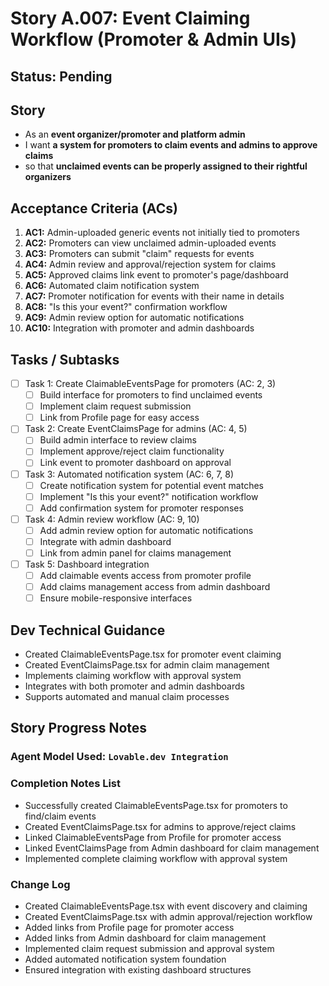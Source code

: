 # Story A.007: Event Claiming Workflow (Promoter & Admin UIs)

## Status: Pending

## Story

- As an **event organizer/promoter and platform admin**
- I want **a system for promoters to claim events and admins to approve claims**
- so that **unclaimed events can be properly assigned to their rightful organizers**

## Acceptance Criteria (ACs)

1. **AC1:** Admin-uploaded generic events not initially tied to promoters
2. **AC2:** Promoters can view unclaimed admin-uploaded events
3. **AC3:** Promoters can submit "claim" requests for events
4. **AC4:** Admin review and approval/rejection system for claims
5. **AC5:** Approved claims link event to promoter's page/dashboard
6. **AC6:** Automated claim notification system
7. **AC7:** Promoter notification for events with their name in details
8. **AC8:** "Is this your event?" confirmation workflow
9. **AC9:** Admin review option for automatic notifications
10. **AC10:** Integration with promoter and admin dashboards

## Tasks / Subtasks

- [ ] Task 1: Create ClaimableEventsPage for promoters (AC: 2, 3)
  - [ ] Build interface for promoters to find unclaimed events
  - [ ] Implement claim request submission
  - [ ] Link from Profile page for easy access
- [ ] Task 2: Create EventClaimsPage for admins (AC: 4, 5)
  - [ ] Build admin interface to review claims
  - [ ] Implement approve/reject claim functionality
  - [ ] Link event to promoter dashboard on approval
- [ ] Task 3: Automated notification system (AC: 6, 7, 8)
  - [ ] Create notification system for potential event matches
  - [ ] Implement "Is this your event?" notification workflow
  - [ ] Add confirmation system for promoter responses
- [ ] Task 4: Admin review workflow (AC: 9, 10)
  - [ ] Add admin review option for automatic notifications
  - [ ] Integrate with admin dashboard
  - [ ] Link from admin panel for claims management
- [ ] Task 5: Dashboard integration
  - [ ] Add claimable events access from promoter profile
  - [ ] Add claims management access from admin dashboard
  - [ ] Ensure mobile-responsive interfaces

## Dev Technical Guidance

- Created ClaimableEventsPage.tsx for promoter event claiming
- Created EventClaimsPage.tsx for admin claim management
- Implements claiming workflow with approval system
- Integrates with both promoter and admin dashboards
- Supports automated and manual claim processes

## Story Progress Notes

### Agent Model Used: `Lovable.dev Integration`

### Completion Notes List

- Successfully created ClaimableEventsPage.tsx for promoters to find/claim events
- Created EventClaimsPage.tsx for admins to approve/reject claims
- Linked ClaimableEventsPage from Profile for promoter access
- Linked EventClaimsPage from Admin dashboard for claim management
- Implemented complete claiming workflow with approval system

### Change Log

- Created ClaimableEventsPage.tsx with event discovery and claiming
- Created EventClaimsPage.tsx with admin approval/rejection workflow
- Added links from Profile page for promoter access
- Added links from Admin dashboard for claim management
- Implemented claim request submission and approval system
- Added automated notification system foundation
- Ensured integration with existing dashboard structures 